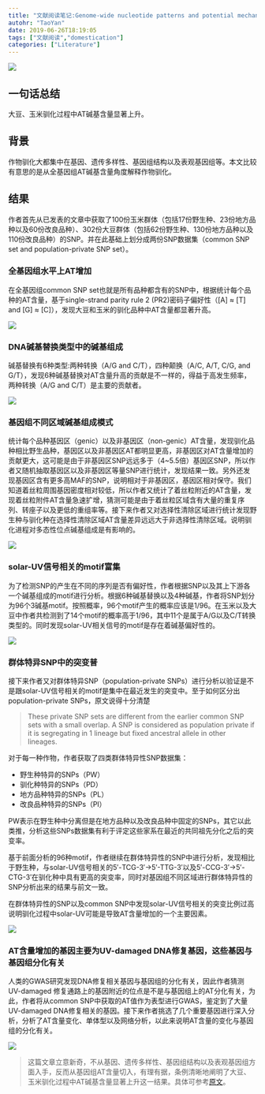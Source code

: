 ```yaml
---
title: "文献阅读笔记:Genome-wide nucleotide patterns and potential mechanisms of genome divergence following domestication in maize and soybean"
autohr: "TaoYan"
date: 2019-06-26T18:19:05
tags: ["文献阅读","domestication"]
categories: ["Literature"]
---
```


![](https://raw.githubusercontent.com/YTLogos/pic_link/master/img/20190613144206.png)

## 一句话总结
大豆、玉米驯化过程中AT碱基含量显著上升。

<!--more-->

## 背景

作物驯化大都集中在基因、遗传多样性、基因组结构以及表观基因组等。本文比较有意思的是从全基因组AT碱基含量角度解释作物驯化。

## 结果

作者首先从已发表的文章中获取了100份玉米群体（包括17份野生种、23份地方品种以及60份改良品种）、302份大豆群体（包括62份野生种、130份地方品种以及110份改良品种）的SNP。并在此基础上划分成两份SNP数据集（common SNP set and population-private SNP set）。

### 全基因组水平上AT增加

在全基因组common SNP set也就是所有品种都含有的SNP中，根据统计每个品种的AT含量，基于single-strand parity rule 2 (PR2)密码子偏好性（[A] ≈ [T] and [G] ≈ [C]），发现大豆和玉米的驯化品种中AT含量都显著升高。

![](https://raw.githubusercontent.com/YTLogos/pic_link/master/img/20190613151238.png)

### DNA碱基替换类型中的碱基组成

碱基替换有6种类型:两种转换（A/G and C/T），四种颠换（A/C, A/T, C/G, and G/T），发现6种碱基替换对AT含量升高的贡献是不一样的，得益于高发生频率，两种转换（A/G and C/T）是主要的贡献者。

![](https://raw.githubusercontent.com/YTLogos/pic_link/master/img/20190613152704.png)

### 基因组不同区域碱基组成模式

统计每个品种基因区（genic）以及非基因区（non-genic）AT含量，发现驯化品种相比野生品种，基因区以及非基因区AT都明显更高，非基因区对AT含量增加的贡献更大，这可能是由于非基因区SNP远远多于（4~5.5倍）基因区SNP，所以作者又随机抽取基因区以及非基因区等量SNP进行统计，发现结果一致。另外还发现基因区含有更多高MAF的SNP，说明相对于非基因区，基因区相对保守。我们知道着丝粒周围基因密度相对较低，所以作者又统计了着丝粒附近的AT含量，发现着丝粒附件AT含量急速扩增，猜测可能是由于着丝粒区域含有大量的重复序列、转座子以及更低的重组率等。接下来作者又对选择性清除区域进行统计发现野生种与驯化种在选择性清除区域AT含量差异远远大于非选择性清除区域。说明驯化进程对多态性位点碱基组成是有影响的。

![](https://raw.githubusercontent.com/YTLogos/pic_link/master/img/20190613161955.png)

### **solar-UV**信号相关的**motif**富集

为了检测SNP的产生在不同的序列是否有偏好性，作者根据SNP以及其上下游各一个碱基组成的motif进行分析。根据6种碱基替换以及4种碱基，作者将SNP划分为96个3碱基motif。按照概率，96个motif产生的概率应该是1/96。在玉米以及大豆中作者共检测到了14个motif的概率高于1/96，其中11个是属于A/G以及C/T转换类型的。同时发现solar-UV相关信号的motif是存在着碱基偏好性的。

![](https://raw.githubusercontent.com/YTLogos/pic_link/master/img/20190628115625.png)

### 群体特异SNP中的突变普

接下来作者又对群体特异SNP（population-private SNPs）进行分析以验证是不是跟solar-UV信号相关的motif是集中在最近发生的突变中。至于如何区分出population-private SNPs，原文说得十分清楚

> These private SNP sets are different from the earlier common SNP sets with a small overlap. A SNP is considered as population private if it is segregating in 1 lineage but fixed ancestral allele in other lineages.

对于每一种作物，作者获取了四类群体特异性SNP数据集：

* 野生种特异的SNPs（PW）
* 驯化种特异的SNPs（PD）
* 地方品种特异的SNPs（PL）
* 改良品种特异的SNPs（PI）

PW表示在野生种中分离但是在地方品种以及改良品种中固定的SNPs，其它以此类推，分析这些SNPs数据集有利于评定这些家系在最近的共同祖先分化之后的突变率。

基于前面分析的96种motif，作者继续在群体特异性的SNP中进行分析，发现相比于野生种，与solar-UV信号相关的5′-TCG-3′→5′-TTG-3′以及5′-CCG-3′→5′-CTG-3′在驯化种中具有更高的突变率，同时对基因组不同区域进行群体特异性的SNP分析出来的结果与前文一致。

在群体特异性的SNP以及common SNP中发现solar-UV信号相关的突变比例过高说明驯化过程中solar-UV可能是导致AT含量增加的一个主要因素。

![](https://raw.githubusercontent.com/YTLogos/pic_link/master/img/20190628170835.png)

### AT含量增加的基因主要为UV-damaged DNA修复基因，这些基因与基因组分化有关

人类的GWAS研究发现DNA修复相关基因与基因组的分化有关，因此作者猜测UV-damaged 修复通路上的基因附近的位点是不是与基因组上的AT分化有关，为此，作者将从common SNP中获取的AT值作为表型进行GWAS，鉴定到了大量UV-damaged DNA修复相关的基因。接下来作者挑选了几个重要基因进行深入分析，分析了AT含量变化、单体型以及网络分析，以此来说明AT含量的变化与基因组的分化有关。

![](https://raw.githubusercontent.com/YTLogos/pic_link/master/img/20190628172150.png)

> 这篇文章立意新奇，不从基因、遗传多样性、基因组结构以及表观基因组方面入手，反而从基因组AT含量切入，有理有据，条例清晰地阐明了大豆、玉米驯化过程中AT碱基含量显著上升这一结果。具体可参考[原文](https://genomebiology.biomedcentral.com/articles/10.1186/s13059-019-1683-6)。